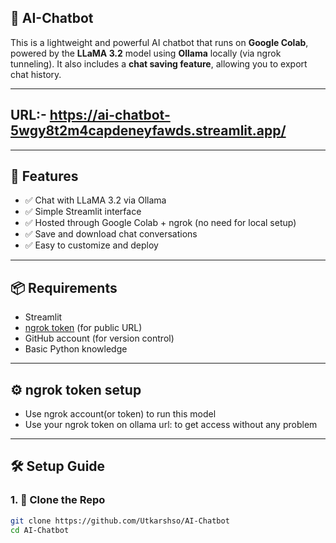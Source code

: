 ## 🧠 AI-Chatbot 

This is a lightweight and powerful AI chatbot that runs on **Google Colab**, powered by the **LLaMA 3.2** model using **Ollama** locally (via ngrok tunneling). It also includes a **chat saving feature**, allowing you to export chat history.

---

## URL:- https://ai-chatbot-5wgy8t2m4capdeneyfawds.streamlit.app/

---

## 🚀 Features

- ✅ Chat with LLaMA 3.2 via Ollama
- ✅ Simple Streamlit interface
- ✅ Hosted through Google Colab + ngrok (no need for local setup)
- ✅ Save and download chat conversations
- ✅ Easy to customize and deploy

---

## 📦 Requirements

- Streamlit
- [ngrok token](https://dashboard.ngrok.com/get-started/setup) (for public URL)
- GitHub account (for version control)
- Basic Python knowledge

---

## ⚙️ ngrok token setup
- Use ngrok account(or token) to run this model
- Use your ngrok token on ollama url: <Auth Token> to get access without any problem

---

## 🛠️ Setup Guide

### 1. 🔗 Clone the Repo

```bash
git clone https://github.com/Utkarshso/AI-Chatbot
cd AI-Chatbot



